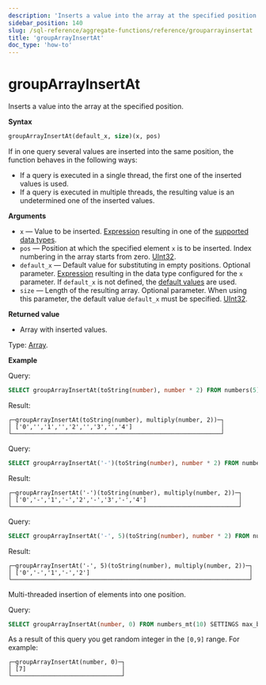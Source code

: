```yaml
---
description: 'Inserts a value into the array at the specified position.'
sidebar_position: 140
slug: /sql-reference/aggregate-functions/reference/grouparrayinsertat
title: 'groupArrayInsertAt'
doc_type: 'how-to'
---
```


# groupArrayInsertAt

Inserts a value into the array at the specified position.

**Syntax**

```sql
groupArrayInsertAt(default_x, size)(x, pos)
```

If in one query several values are inserted into the same position, the function behaves in the following ways:

- If a query is executed in a single thread, the first one of the inserted values is used.
- If a query is executed in multiple threads, the resulting value is an undetermined one of the inserted values.

**Arguments**

- `x` — Value to be inserted. [Expression](/sql-reference/syntax#expressions) resulting in one of the [supported data types](../../../sql-reference/data-types/index.md).
- `pos` — Position at which the specified element `x` is to be inserted. Index numbering in the array starts from zero. [UInt32](/sql-reference/data-types/int-uint#integer-ranges).
- `default_x` — Default value for substituting in empty positions. Optional parameter. [Expression](/sql-reference/syntax#expressions) resulting in the data type configured for the `x` parameter. If `default_x` is not defined, the [default values](/sql-reference/statements/create/table) are used.
- `size` — Length of the resulting array. Optional parameter. When using this parameter, the default value `default_x` must be specified. [UInt32](/sql-reference/data-types/int-uint#integer-ranges).

**Returned value**

- Array with inserted values.

Type: [Array](/sql-reference/data-types/array).

**Example**

Query:

```sql
SELECT groupArrayInsertAt(toString(number), number * 2) FROM numbers(5);
```

Result:

```text
┌─groupArrayInsertAt(toString(number), multiply(number, 2))─┐
│ ['0','','1','','2','','3','','4']                         │
└───────────────────────────────────────────────────────────┘
```

Query:

```sql
SELECT groupArrayInsertAt('-')(toString(number), number * 2) FROM numbers(5);
```

Result:

```text
┌─groupArrayInsertAt('-')(toString(number), multiply(number, 2))─┐
│ ['0','-','1','-','2','-','3','-','4']                          │
└────────────────────────────────────────────────────────────────┘
```

Query:

```sql
SELECT groupArrayInsertAt('-', 5)(toString(number), number * 2) FROM numbers(5);
```

Result:

```text
┌─groupArrayInsertAt('-', 5)(toString(number), multiply(number, 2))─┐
│ ['0','-','1','-','2']                                             │
└───────────────────────────────────────────────────────────────────┘
```

Multi-threaded insertion of elements into one position.

Query:

```sql
SELECT groupArrayInsertAt(number, 0) FROM numbers_mt(10) SETTINGS max_block_size = 1;
```

As a result of this query you get random integer in the `[0,9]` range. For example:

```text
┌─groupArrayInsertAt(number, 0)─┐
│ [7]                           │
└───────────────────────────────┘
```
